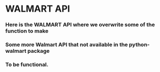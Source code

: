 # WALMART API

### Here is the WALMART API where we overwrite some of the function to make 

### Some more Walmart API that not available in the python-walmart package

### To be functional.